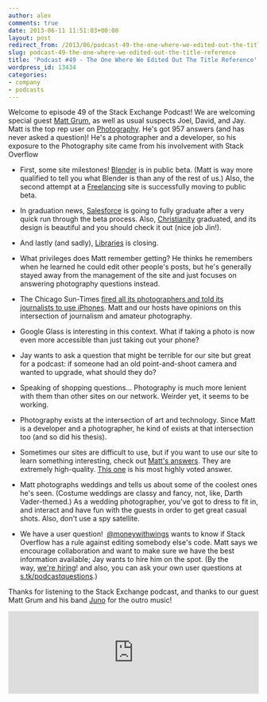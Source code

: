 ```yaml
---
author: alex
comments: true
date: 2013-06-11 11:51:03+00:00
layout: post
redirect_from: /2013/06/podcast-49-the-one-where-we-edited-out-the-title-reference
slug: podcast-49-the-one-where-we-edited-out-the-title-reference
title: 'Podcast #49 - The One Where We Edited Out The Title Reference'
wordpress_id: 13434
categories:
- company
- podcasts
---
```


Welcome to episode 49 of the Stack Exchange Podcast! We are welcoming special guest [Matt Grum](http://photo.stackexchange.com/users/1375/matt-grum), as well as usual suspects Joel, David, and Jay.  Matt is the top rep user on [Photography](http://photography.stackexchange.com/). He's got 957 answers (and has never asked a question)! He's a photographer and a developer, so his exposure to the Photography site came from his involvement with Stack Overflow



	
  * First, some site milestones! [Blender](http://blender.stackexchange.com/) is in public beta. (Matt is way more qualified to tell you what Blender is than any of the rest of us.) Also, the second attempt at a [Freelancing](http://freelancing.stackexchange.com/) site is successfully moving to public beta.

	
  * In graduation news, [Salesforce](http://salesforce.stackexchange.com/) is going to fully graduate after a very quick run through the beta process. Also, [Christianity](http://christianity.stackexchange.com/) graduated, and its design is beautiful and you should check it out (nice job Jin!).

	
  * And lastly (and sadly), [Libraries](http://libraries.stackexchange.com/) is closing.

	
  * What privileges does Matt remember getting? He thinks he remembers when he learned he could edit other people's posts, but he's generally stayed away from the management of the site and just focuses on answering photography questions instead.

	
  * The Chicago Sun-Times [fired all its photographers and told its journalists to use iPhones](http://www.tuaw.com/2013/06/03/chicago-sun-times-fires-photography-staff-tells-journalists-to/). Matt and our hosts have opinions on this intersection of journalism and amateur photography.

	
  * Google Glass is interesting in this context. What if taking a photo is now even more accessible than just taking out your phone?

	
  * Jay wants to ask a question that might be terrible for our site but great for a podcast: if someone had an old point-and-shoot camera and wanted to upgrade, what should they do?

	
  * Speaking of shopping questions… Photography is much more lenient with them than other sites on our network. Weirder yet, it seems to be working.

	
  * Photography exists at the intersection of art and technology. Since Matt is a developer and a photographer, he kind of exists at that intersection too (and so did his thesis).

	
  * Sometimes our sites are difficult to use, but if you want to use our site to learn something interesting, check out [Matt's answers](http://photo.stackexchange.com/users/1375/matt-grum?tab=answers). They are extremely high-quality. [This one](http://photo.stackexchange.com/questions/4487/why-are-wide-angle-lenses-so-much-more-expensive/4492#4492) is his most highly voted answer.

	
  * Matt photographs weddings and tells us about some of the coolest ones he's seen. (Costume weddings are classy and fancy, not, like, Darth Vader-themed.) As a wedding photographer, you've got to dress to fit in, and interact and have fun with the guests in order to get great casual shots. Also, don't use a spy satellite.

	
  * We have a user question!  [@moneywithwings](http://twitter.com/moneywithwings) wants to know if Stack Overflow has a rule against editing somebody else's code. Matt says we encourage collaboration and want to make sure we have the best information available; Jay wants to hire him on the spot. (By the way, [we're hiring](http://stackexchange.com/about/hiring)! and also, you can ask your own user questions at [s.tk/podcastquestions](http://s.tk/podcastquestions).)


Thanks for listening to the Stack Exchange podcast, and thanks to our guest Matt Grum and his band [Juno](http://wearejuno.com/) for the outro music!


<iframe src="https://w.soundcloud.com/player/?url=http%3A%2F%2Fapi.soundcloud.com%2Ftracks%2F96395024&amp;show_artwork=true" height="166" width="100%" frameborder="no" scrolling="no"></iframe></p>